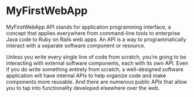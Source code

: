 # MyFirstWebApp
MyFirstWebApp
API stands for application programming interface, a concept that applies everywhere from command-line tools to enterprise Java code to Ruby on Rails web apps. An API is a way to programmatically interact with a separate software component or resource.

Unless you write every single line of code from scratch, you’re going to be interacting with external software components, each with its own API. Even if you do write something entirely from scratch, a well-designed software application will have internal APIs to help organize code and make components more reusable. And there are numerous public APIs that allow you to tap into functionality developed elsewhere over the web.
